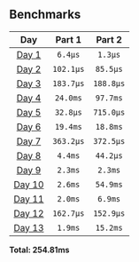 <!--- benchmarking table --->
## Benchmarks

| Day | Part 1 | Part 2 |
| :---: | :---: | :---:  |
| [Day 1](./src/bin/01.rs) | `6.4µs` | `1.3µs` |
| [Day 2](./src/bin/02.rs) | `102.1µs` | `85.5µs` |
| [Day 3](./src/bin/03.rs) | `183.7µs` | `188.8µs` |
| [Day 4](./src/bin/04.rs) | `24.0ms` | `97.7ms` |
| [Day 5](./src/bin/05.rs) | `32.8µs` | `715.0µs` |
| [Day 6](./src/bin/06.rs) | `19.4ms` | `18.8ms` |
| [Day 7](./src/bin/07.rs) | `363.2µs` | `372.5µs` |
| [Day 8](./src/bin/08.rs) | `4.4ms` | `44.2µs` |
| [Day 9](./src/bin/09.rs) | `2.3ms` | `2.3ms` |
| [Day 10](./src/bin/10.rs) | `2.6ms` | `54.9ms` |
| [Day 11](./src/bin/11.rs) | `2.0ms` | `6.9ms` |
| [Day 12](./src/bin/12.rs) | `162.7µs` | `152.9µs` |
| [Day 13](./src/bin/13.rs) | `1.9ms` | `15.2ms` |

**Total: 254.81ms**
<!--- benchmarking table --->
